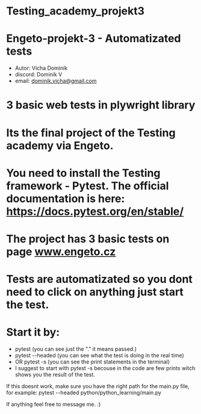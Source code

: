 # Testing_academy_projekt3
# Engeto-projekt-3 - Automatizated tests
- Autor: Vícha Dominik 
- discord: Dominik V
- email: dominik.vicha@gmail.com

# 3 basic web tests in plywright library 

# Its the final project of the Testing academy via Engeto. 
# You need to install the Testing framework - Pytest. The official documentation is here: https://docs.pytest.org/en/stable/  

# The project has 3 basic tests on page www.engeto.cz 
# Tests are automatizated so you dont need to click on anything just start the test. 

# Start it by: 
- pytest              (you can see just the "." it means passed.) 
- pytest --headed     (you can see what the test is doing in the real time) 
- OR pytest -s        (you can see the print statements in the terminal)   
- I suggest to start with pytest -s becouse in the code are few prints witch shows you the result of the test. 

If this doesnt work, make sure you have the right path for the main.py file, for example: pytest --headed python/python_learning/main.py

If anything feel free to message me. :)




 


